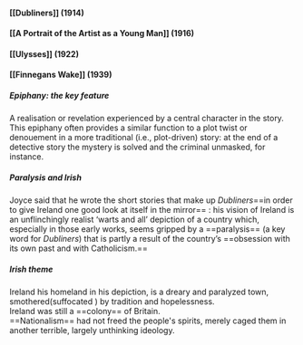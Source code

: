#### [[Dubliners]] (1914)
#### [[A Portrait of the Artist as a Young Man]] (1916)
#### [[Ulysses]] (1922)
#### [[Finnegans Wake]] (1939)



##### Epiphany: the key feature
A realisation or revelation experienced by a central character in the story. This epiphany often provides a similar function to a plot twist or denouement in a more traditional (i.e., plot-driven) story: at the end of a detective story the mystery is solved and the criminal unmasked, for instance.


##### Paralysis and Irish

Joyce said that he wrote the short stories that make up _Dubliners_==in order to give Ireland one good look at itself in the mirror== : his vision of Ireland is an unflinchingly realist ‘warts and all’ depiction of a country which, especially in those early works, seems gripped by a ==paralysis== (a key word for _Dubliners_) that is partly a result of the country’s ==obsession with its own past and with Catholicism.==


##### Irish theme
Ireland his homeland in his depiction, is a dreary and paralyzed town, smothered(suffocated ) by tradition and hopelessness. 
Ireland was still a ==colony== of Britain.
==Nationalism== had not freed the people's spirits, merely caged them in another terrible, largely unthinking ideology.
